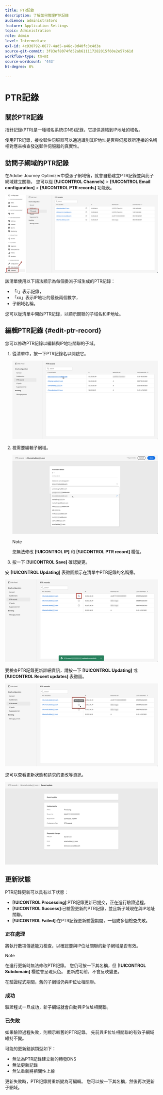 ```yaml
---
title: PTR記錄
description: 了解如何管理PTR記錄
audience: administrators
feature: Application Settings
topic: Administration
role: Admin
level: Intermediate
exl-id: 4c930792-0677-4ad5-a46c-8d40fc3c4d3a
source-git-commit: 3f83ef8074fd52ab611117282015f60e2e57b61d
workflow-type: tm+mt
source-wordcount: '443'
ht-degree: 0%

---
```


# PTR記錄

## 關於PTR記錄

指針記錄(PTR)是一種域名系統(DNS)記錄，它提供連結到IP地址的域名。

使用PTR記錄，接收郵件伺服器可以通過識別其IP地址是否與伺服器所連接的名稱相對應來檢查發送郵件伺服器的真實性。

## 訪問子網域的PTR記錄

在Adobe Journey Optimizer中委派子網域後，就會自動建立PTR記錄並與此子網域建立關聯。 您可以從 **[!UICONTROL Channels]** > **[!UICONTROL Email configuration]** > **[!UICONTROL PTR records]** 功能表。

![](../assets/ptr-records.png)

該清單使用以下語法顯示為每個委派子域生成的PTR記錄：

* 「r」表示記錄，
* 「xx」表示IP地址的最後兩個數字，
* 子網域名稱。

您可以從清單中開啟PTR記錄，以顯示關聯的子域名和IP地址。

## 編輯PTR記錄 {#edit-ptr-record}

您可以修改PTR記錄以編輯與IP地址關聯的子域。

1. 從清單中，按一下PTR記錄名以開啟它。

   ![](../assets/ptr-record-select.png)

1. 視需要編輯子網域。

   ![](../assets/ptr-record-subdomain.png)

   >[!NOTE]
   >
   >您無法修改 **[!UICONTROL IP]** 和 **[!UICONTROL PTR record]** 欄位。

1. 按一下 **[!UICONTROL Save]** 確認變更。

安 **[!UICONTROL Updating]** 表徵圖顯示在清單中PTR記錄的名稱旁。

![](../assets/ptr-record-updating.png)

要檢查PTR記錄更新詳細資訊，請按一下 **[!UICONTROL Updating]** 或 **[!UICONTROL Recent updates]** 表徵圖。

![](../assets/ptr-record-recent-update.png)

您可以查看更新狀態和請求的更改等資訊。

![](../assets/ptr-record-updates.png)

## 更新狀態

PTR記錄更新可以具有以下狀態：

* **[!UICONTROL Processing]**:PTR記錄更新已提交，正在進行驗證過程。
* **[!UICONTROL Success]**:已驗證更新的PTR記錄，並且新子域現在與IP地址關聯。
* **[!UICONTROL Failed]**:在PTR記錄更新驗證期間，一個或多個檢查失敗。

### 正在處理

將執行數項傳遞能力檢查，以確認要與IP位址關聯的新子網域是否有效。 <!--The processing time is around **48h-72h**, and can take up to **7-10 days**. Learn more on the checks performed during the validation cycle in [this section](#create-message-preset).-->

>[!NOTE]
>
>在進行更新時無法修改PTR記錄。 您仍可按一下其名稱，但 **[!UICONTROL Subdomain]** 欄位會呈現灰色。 更新成功前，不會反映變更。

在驗證程式期間，舊的子網域仍與IP位址相關聯。

### 成功

驗證程式一旦成功，新子網域就會自動與IP位址相關聯。

### 已失敗

如果驗證過程失敗，則顯示較舊的PTR記錄。 先前與IP位址相關聯的有效子網域維持不變。

可能的更新錯誤類型如下：
* 無法為PTR記錄建立新的轉發DNS
* 無法更新記錄
* 無法重新將相關性上線

更新失敗時，PTR記錄將重新變為可編輯。 您可以按一下其名稱，然後再次更新子網域。
